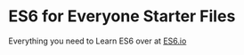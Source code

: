 # ES6 for Everyone Starter Files

Everything you need to Learn ES6 over at [ES6.io](https://ES6.io)
